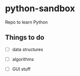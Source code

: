 # python-sandbox
Repo to learn Python

## Things to do
- [ ] data structures
- [ ] algorithms
- [ ] GUI stuff

